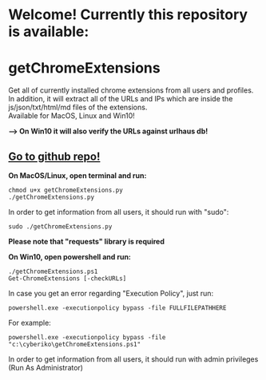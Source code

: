 
# Welcome! Currently this repository is available:

# getChromeExtensions 
  Get all of currently installed chrome extensions from all users and profiles.\
  In addition, it will extract all of the URLs and IPs which are inside the js/json/txt/html/md files of the extensions.\
  Available for MacOS, Linux and Win10!
  
 <b> --> On Win10 it will also verify the URLs against urlhaus db!</b>

  <a href="https://github.com/tomerhaimof/getChromeExtensions"><h2>Go to github repo!</h2></a>

  <b>On MacOS/Linux, open terminal and run:
  </b>

   
    chmod u+x getChromeExtensions.py
    ./getChromeExtensions.py
   
    
  In order to get information from all users, it should run with "sudo":
  
   
    sudo ./getChromeExtensions.py
   
    
   <b>Please note that "requests" library is required</b>

 

   <b>On Win10, open powershell and run:</b>

    
    ./getChromeExtensions.ps1
    Get-ChromeExtensions [-checkURLs]
    
    
   In case you get an error regarding "Execution Policy", just run:

    
    powershell.exe -executionpolicy bypass -file FULLFILEPATHHERE
    
   For example:

    
    powershell.exe -executionpolicy bypass -file "c:\cyberiko\getChromeExtensions.ps1"
    
   In order to get information from all users, it should run with admin privileges (Run As Administrator) 
  
